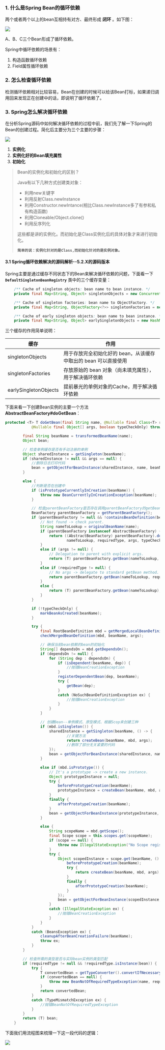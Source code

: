 ### 1. 什么是Spring Bean的循环依赖

两个或者两个以上的bean互相持有对方、最终形成 **闭环** 。如下图：

![](https://github.com/mxsm/document/blob/master/image/Spring/Springframework/SpringBean%E5%BE%AA%E7%8E%AF%E5%BC%95%E7%94%A8.png?raw=true)

A、B、C三个Bean形成了循环依赖。

Spring中循环依赖的场景有：

1. 构造函数循环依赖
2. Field属性循环依赖

### 2. 怎么检查循环依赖

检测循环依赖相对比较容易，Bean在创建的时候可以给该Bean打标，如果递归调用回来发现正在创建中的话，即说明了循环依赖了。

### 3. Spring怎么解决循环依赖

在分析Spring源码中如何解决循环依赖的过程中前，我们先了解一下Spring的Bean的创建过程。简化后主要分为三个主要的步骤：

![](https://github.com/mxsm/document/blob/master/image/Spring/Springframework/bean%E5%88%9B%E5%BB%BA%E7%9A%84%E4%B8%89%E4%B8%AA%E4%B8%BB%E8%A6%81%E6%AD%A5%E9%AA%A4.png?raw=true)

1. **实例化**
2. **实例化好的Bean填充属性**
3. **初始化**

> Bean的实例化和初始化的区别？
>
> Java有以下几种方式创建类对象：
>
> - 利用new关键字
> - 利用反射Class.newInstance
> - 利用Constructor.newIntance(相比Class.newInstance多了有参和私有构造函数)
> - 利用Cloneable/Object.clone()
> - 利用反序列化
>
> 这些都是讲的实例化。而初始化是Class实例化后的具体对象才来进行初始化。
>
> **`简单的说：实例化针对的是Class,而初始化针对的是实例对象。`**

#### 3.1 Spring循环依赖解决的源码解析--5.2.X的源码版本

Spring主要是通过缓存不同状态下的Bean来解决循环依赖的问题，下面看一下 **`DefaultSingletonBeanRegistry`** 类中的三个缓存变量：

```java
	/** Cache of singleton objects: bean name to bean instance. */
	private final Map<String, Object> singletonObjects = new ConcurrentHashMap<>(256);

	/** Cache of singleton factories: bean name to ObjectFactory. */
	private final Map<String, ObjectFactory<?>> singletonFactories = new HashMap<>(16);

	/** Cache of early singleton objects: bean name to bean instance. */
	private final Map<String, Object> earlySingletonObjects = new HashMap<>(16);
```

三个缓存的作用简单说明：

| 缓存                  | 作用                                                         |
| --------------------- | ------------------------------------------------------------ |
| singletonObjects      | 用于存放完全初始化好的 bean，从该缓存中取出的 bean 可以直接使用 |
| singletonFactories    | 存放原始的 bean 对象（尚未填充属性），用于解决循环依赖       |
| earlySingletonObjects | 提前暴光的单例对象的Cache，用于解决循环依赖                  |

下面来看一下创建Bean实例的主要一个方法 **AbstractBeanFactory#doGetBean**：

```java
protected <T> T doGetBean(final String name, @Nullable final Class<T> requiredType,
			@Nullable final Object[] args, boolean typeCheckOnly) throws BeansException {

		final String beanName = transformedBeanName(name);
		Object bean;

		// 检查单例缓存是否有手动注册的单例
		Object sharedInstance = getSingleton(beanName);
		if (sharedInstance != null && args == null) {
			//删除日志打印代码
			bean = getObjectForBeanInstance(sharedInstance, name, beanName, null);
		}

		else {
			//判断是否在创建中
			if (isPrototypeCurrentlyInCreation(beanName)) {
				throw new BeanCurrentlyInCreationException(beanName);
			}

			// 检查parentBeanFactory是否存在调用parentBeanFactory的getBean方法
			BeanFactory parentBeanFactory = getParentBeanFactory();
			if (parentBeanFactory != null && !containsBeanDefinition(beanName)) {
				// Not found -> check parent.
				String nameToLookup = originalBeanName(name);
				if (parentBeanFactory instanceof AbstractBeanFactory) {
					return ((AbstractBeanFactory) parentBeanFactory).doGetBean(
							nameToLookup, requiredType, args, typeCheckOnly);
				}
				else if (args != null) {
					// Delegation to parent with explicit args.
					return (T) parentBeanFactory.getBean(nameToLookup, args);
				}
				else if (requiredType != null) {
					// No args -> delegate to standard getBean method.
					return parentBeanFactory.getBean(nameToLookup, requiredType);
				}
				else {
					return (T) parentBeanFactory.getBean(nameToLookup);
				}
			}

			if (!typeCheckOnly) {
				markBeanAsCreated(beanName);
			}

			try {
				final RootBeanDefinition mbd = getMergedLocalBeanDefinition(beanName);
				checkMergedBeanDefinition(mbd, beanName, args);

				// 确保当前bean依赖的bean的初始化
				String[] dependsOn = mbd.getDependsOn();
				if (dependsOn != null) {
					for (String dep : dependsOn) {
						if (isDependent(beanName, dep)) {
							//抛错BeanCreationException
						}
						registerDependentBean(dep, beanName);
						try {
							getBean(dep);
						}
						catch (NoSuchBeanDefinitionException ex) {
							//抛错BeanCreationException
						}
					}
				}

				// 创建Bean--单例模式、原型模式、根据Scop来创建三种
				if (mbd.isSingleton()) {
					sharedInstance = getSingleton(beanName, () -> {
							//关键方法
							return createBean(beanName, mbd, args);
							//删除了部分无关紧要的代码
					});
					bean = getObjectForBeanInstance(sharedInstance, name, beanName, mbd);
				}

				else if (mbd.isPrototype()) {
					// It's a prototype -> create a new instance.
					Object prototypeInstance = null;
					try {
						beforePrototypeCreation(beanName);
						prototypeInstance = createBean(beanName, mbd, args);
					}
					finally {
						afterPrototypeCreation(beanName);
					}
					bean = getObjectForBeanInstance(prototypeInstance, name, beanName, mbd);
				}

				else {
					String scopeName = mbd.getScope();
					final Scope scope = this.scopes.get(scopeName);
					if (scope == null) {
						throw new IllegalStateException("No Scope registered for scope name '" + scopeName + "'");
					}
					try {
						Object scopedInstance = scope.get(beanName, () -> {
							beforePrototypeCreation(beanName);
							try {
								return createBean(beanName, mbd, args);
							}
							finally {
								afterPrototypeCreation(beanName);
							}
						});
						bean = getObjectForBeanInstance(scopedInstance, name, beanName, mbd);
					}
					catch (IllegalStateException ex) {
						//抛错BeanCreationException
					}
				}
			}
			catch (BeansException ex) {
				cleanupAfterBeanCreationFailure(beanName);
				throw ex;
			}
		}

		// 检查所需的类型是否与实际bean实例的类型匹配
		if (requiredType != null && !requiredType.isInstance(bean)) {
			try {
				T convertedBean = getTypeConverter().convertIfNecessary(bean, requiredType);
				if (convertedBean == null) {
					throw new BeanNotOfRequiredTypeException(name, requiredType, bean.getClass());
				}
				return convertedBean;
			}
			catch (TypeMismatchException ex) {
				//抛错BeanNotOfRequiredTypeException
			}
		}
		return (T) bean;
	}
```

下面我们用流程图来梳理一下这一段代码的逻辑：

![](https://github.com/mxsm/document/blob/master/image/Spring/Springframework/doGetBean%E6%B5%81%E7%A8%8B.png?raw=true)

